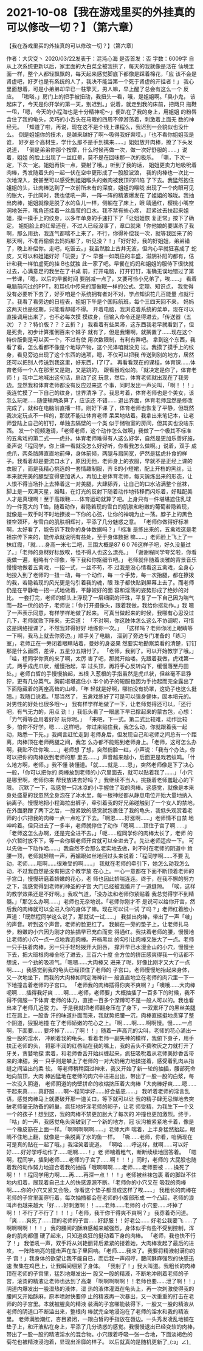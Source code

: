 # 2021-10-08【我在游戏里买的外挂真的可以修改一切？】（第六章）



【我在游戏里买的外挂真的可以修改一切？】（第六章）



作者：大灾变丶 2020/03/22发表于：混沌心海 是否首发：否 字数：6009字
自从上次系统更新以后，家里面的大白菜全被我拱了，每天的我就像是活在 仙境里面一样，整个人都轻飘飘的，每天起来感觉脚底下都像是踩着棉花，「应 该不会是肾虚吧，好歹也是有系统的人了，我决不能当第一个死于肾虚的开挂者！」 我心里面想着，可是小弟弟却早已一柱擎天，男人嘛，早上醒了总会有这么一个 反应。
「啪嗒。」房门上的把手被扭动，我扭头一看，哦，是姐姐啊。「臭小鬼， 该起床了，今天是你开学的第一天，别迟到。」说着，就走到我的床前，把两只 拖鞋一甩，「嗯，今天的小程海也是十分精神呢～」便趴在了我的身上，用姐姐 的粉唇含住了我的龟头，灵巧的小舌头在马眼的四周不停游荡着，刺激着上面无 数的神经元。
「知道了啦，再说，现在这不是个线上课程么，我迟到一会貌似也没什么。 倒是姐姐你的技术，是越来越好了啊～吸得我好爽哎。」「也不看你姐姐我是谁， 好歹是个高材生，学什么那不是手到擒来……」姐姐放开肉棒，撩了下头发说道， 「倒是弟弟你那个按摩，什么时候再做一次，做一次好舒服的……」说着，姐姐 的脸上出现了一丝红晕，莫不是在回味那一次的极乐。
「嘶，下次一定，下次一定。姐姐再快一点，要射了哦。」听到了我的话， 姐姐更卖力地吸吮着肉棒，秀发随着头的一起一伏在空中更形成了一股股波浪， 我的肉棒也一次比一次地深入，我甚至可以感受到姐姐喉头的嫩肉被我顶的凹陷 了下去。我猛然抱住姐姐的头，让肉棒达到了一次前所未有的深度，姐姐的喉咙 出现了一个肉眼可见的胀大，于此同时，我也低吼一声，一阵一阵的精液爆发在 了姐姐的喉咙。我抽出肉棒，姐姐就像是脱了水的鱼儿一样，侧躺在了床上，眼 睛通红，樱桃小嘴空洞地张开，嘴角还挂着一丝晶莹的口水。我不禁有些心疼， 赶紧过去扶起来姐姐，摸一摸手上的纹身，以多年单身的手速打下了「让姐姐恢 复正常」按下了确定。
姐姐脸上的红晕还在，不过人已经没事了，章口就来「你他娘的要谋杀了我 啊，那么用劲，我连气都喘不上来了，不行，你得补偿我一次，就等我回来了的 那天啊，不准再偷偷去妈妈那了，听见没？！」「好好好，我的好姐姐，弟弟错 了，晚上补偿你。走吧，吃饭去。」我虽然脸上古井无波，但内心早就狂喜成了 蛇皮，又可以和姐姐好好「玩耍」了～
早餐一如既往的丰盛，滋阴补阳的都有，估计和我一样怕虚死的挂 B也就独 此一家了吧。早餐在妈妈和姐姐的服侍下很快就过去，心满意足的我坐在了书桌 前，打开电脑，打开钉钉，准确无误地错过了第一节课，「嗯，以后的早餐时间 要削减一点了，又要可怜小兄弟了，唉……」
看着电脑前闪过的PPT，和耳机中传来的那催眠一样的公式、定理、知识点， 我觉得没有必要听下去了，好歹咱是个系统拥有者对不对，学点知识花几百能量 点就行了。我看了看旁边的日程表，姐姐下午是个国际航班，每个三四天回不来， 妈妈这两天也是经期，只能看却碰不得。
开着电脑，我浏览着系统的菜单，现在可以直接调用出来了，也不必每次摸 摸纹身，但输入命令还是得进去。「传送器（五次）？？？特价版？？？五折？」 我看着有些呆滞，这东西我老早就看到了，但是死贵，初步计算推倒百来个妹子 就有了，但是我懒啊，就搁置了……现在这个特价版倒是可以买一个，不过有使 用次数限制，有利有弊吧。
拿到这个东西，我看了看，怎么看都不像是个地球产物，这个光泽咱就没见 过。我摸了摸手上的纹身，看见旁边出现了这个东西的选项，嗯，不仅可以把我 传送到别的地方，居然还可以把别人传送到我这里，好东西，I了I了。
再看看现在的课程，体育课……体育老师一个人在那里又是跑，又是跳的， 跟看猴戏似的。「就决定是你了，体育老师！」我中二地喊出这句话，启动了这 玩意，然后，体育老师就出现在了我旁边。显然我和体育老师都没有反应过来这 个事，同时发出一声尖叫，「啊！！！」我连忙摸了一下自己的纹身，世界清净 了。我思考着，体育老师也是个美女，该怎么玩呢……随便输两条算了，应该还 不错……
退出界面，体育老师显然是修改完成了，就和在电脑前直播一样。刚好下课 了，体育老师也恢复了平静，但既然我决定玩点不一样的，那就不能让体育老师 呆呆地站着。我拿出来笔记本，让老师登陆上自己的钉钉，单独去隔壁的一个类 似于储物室的房间，但其实也没啥东西。
发一个视频邀请，「老师老师，这个动作怎么做啊」我做了一个极其不标准 的五禽戏的第二式——虎扑。体育老师难得有人这么好学，自然是更加乐善好施， 柔声说「程同学，你上课一看就没怎么好好听，你看我怎么做啊。」说着，双手 成虎爪，两条胳膊直直地前伸，身体前倾，两腿与肩同宽，俨然是猛虎扑食的样 子。我看着却是要流口水了，原因无他，老师身上的衣服，早就不是正经上课的 衣服了，而是我精心挑选的一套情趣制服，齐 B的小短裙，配上开档的黑丝，让 本来就完美的腿型变得更加诱人，再加上是体育老师，每天锻炼出来的形态，让 人恨不得当场扑上去捧着这一对美腿，大肆舔弄，让自己的口水沾满整个丝袜， 脚上是一双满天星，婚鞋，在灯光的反射下随着动作地转移而闪烁着，好鞋配美 人才是真理啊！至于高跟鞋……体育运动就算了吧。上身只有一件堪堪遮住乳球 的一件宽大的 T恤，随着动作，若隐若现的雪白的肌肤和粉嫩的葡萄若隐若现， 就像是一双手时不时地撩拨一下你的心弦，让你的神魂为止一荡。脖子上的黑色 镂空颈环，与雪白的肌肤相辉衬，平添了几分魅惑之意。
「老师你做得好标准啊，太好看了，能告诉下我你的身体数据吗？」「标准 是练出来的，五禽戏这是老祖宗传下来的，能传承就说明有益处，至于身体数据 嘛……」老师脸上飞上了一抹红霞，「就……身高一米七二吧，三围大概是87 6 0 76这样子吧，好久没量过了。」「老师的身材好标致唉，怪不得人也这么漂亮。」 「谢谢程同学夸奖啦，你看我做一遍，粗略有个印象，等下我和你抠细节吧。」
老师就伴随着淡雅的背景音乐慢慢地做着五禽戏，一招一式，一丝不苟，不 过我是没心情看这五禽戏，全身心地投入到了老师的一扭一动，每一个动作，每 一个手势，每一次抬腿，都在撩拨的我，若隐若现的风光更是勾引着我的魂，眼 珠子都快贴到屏幕上去了。而老师仍是在平静地一招一式地做着，平静姣好的面 容和淫荡的姿势形成了绝妙的对比。
一套打完，老师的额头上浮现了一层细密的汗珠，平复了一下自己因为喘气 而一起一伏的奶子，老师说：「你打开摄像头，跟着我做，我给你抠动作。」我 嗯了一声表示同意，有样学样地做了起来。
可真当做起来的时候，我哪有心思没过几下，老师就败下阵来，无奈道： 「不对啊，你这肢体怎么这么不协调呢，可惜这是网络授课了，不然我非得好好 地练你一次。」
「这样吗？老师你闭上眼睛等一下啊，我马上就去你旁边。」顺手关了电脑， 溜到了旁边专门准备的「练习室」，老师正在一旁闭着眼睛站着，曼妙的身姿果 然要实地勘察菜看的清楚，钉钉那是什么画质，差评，五星分五期付了。
「老师，我到了。可以开始教学了哦。」「哇，程同学你真的来了啊，太厉 害了吧，那就开始喽。先跟着我做，虎戏第一式，两手成虎爪状，缓慢抬起，举 过头顶，再将手心反转向下，缓慢落至丹田处。」老师白皙的手慢慢抬起，五根 入葱根的手指虽然是虎爪状，但丝毫不显狰狞，更有几分英气。胸前堪堪遮住小 半个奶子的短服也因为手抬起而完全露出了下面隐藏着的两座高耸的山峰，「年 轻就是好啊，哪怕没有奶罩，这奶子也这么挺翘。」我随口说着。「那当然了， 五禽戏练好了可是可以强身健体，固本培元的。对男性的好处也很多哦～」
我有样学样地做了一下，让老师觉得还可以，「还行吧，有气无力的，用点 劲！」我低头看了一眼底下早已撑起来的蒙古包，心想：「力气得等会用着好好 玩你呢。」
「来吧，下一式。第二式比较难，动作比较多，怕你不好学。嗯……这样吧， 你过来贴住我，我怎么动，你就跟着我一起动，熟悉一下先。」我闻言赶忙走到 老师身后，但发现自己和老师之间总有一个距离，肉棒顶在老师两腿之间，我怎 么办都不能贴到老师身上。「老师，这可怎么办啊，我贴不住你唉……」老师想 了想，突然俏脸一红，小声说：「我有个办法，你可以把你的肉棒放到老师的那 里去……」声音越来越小，后面更是戏若蚊鸣。「什么地方啊，老师。」我不懂 装懂道。「就……就是……恩」，突然老师像是下了决心一般，「你可以把你的 肉棒放到老师的小穴里面去，就可以贴着我了……」「小穴是哪里啊，老师你来 帮我放进去好吗？」我继续不当人，挑拨着老师羞耻心的下限。
沉默了一下，我感觉一只冰凉的小手握住了我的肉棒。这感觉，就像是本来 身处盛夏的我忽然全身泡在了冰水里，每一根神经都从静息电位开始大量地纳入 钠离子。慢慢地把小程海拉出裤子，牵引着我的好兄弟碰触到了一个女人的禁地， 在外面磨蹭了两下之后，一股紧致的感觉就包裹住了我的龟头，我低头观赏着老 师的小穴把我的肉棒一点一点吃了下去。「啊恩……好涨啊……」老师情不自禁 地呻吟着。但只进去了一多半，老师就停住了动作「嗯啊……顶住子宫了啊……」 「老师这怎么办啊，还是完全进不去。」「呃……程同学你的肉棒太长了，老师 的小穴暂时放不下，等一会你帮老师开宫就可以全进去了。先让老师适应一下。 可以先做一下动作哈……」我自然不会那么老实地去做，时不时在老师的阴道中 耸腰一顶，老师就轻喘一声，再媚眼如丝地回过头来说着：「程同学啊……不要 乱动，老师……哦啊……很难受的啊……」
我就在老师的牵引下，她怎么动我怎么动，不过我自然是没有把这个教学放 在心上。一心一意都在下面不断顶着老师的子宫口，慢慢研磨着娇嫩的花心，老 师也因此娇喘连连。终于，在我不懈的努力之下，我感觉得到老师的神圣的子宫 大门已经被我撬开了一道缝隙。
「唉，这样的教学效果还是不好啊。」我叹气道，「没办法和老师你紧贴着 我总觉得学不到精髓。」「那怎么办啊……」老师也无奈地说。「老师你刚才不 是说可以给你开宫，然后我的肉棒就可以全进入你的身体了嘛。现在可以试一试 了吗？」老师红着脸小声道：「既然程同学这么说了，那就试一试……」
我拔出肉棒，带出了一声「啵」的声音。听到这个声音，老师的脸更红了。 我躺在一旁的垫子上，让老师扎马步，粉嫩的小穴因为刚才的抽插早已充血而变 得通红。我扶着老师的腰，慢慢地让老师的小穴一点一点地靠近肉棒。开档黑丝 的勾引让肉棒又胀大了一点。老师一只手扶着肉棒，另一只手轻轻拨开大阴唇， 撑开早已水漫金山的小穴，慢慢坐下去，把大班根肉棒全吃了进去，三百六十度 全方位的挤压感爽得我一句话都不想说，一个劲的吸凉气。「嗯嗯……大肉棒又 进来了呢，好像比刚才又大了一点啊……」我感觉到我的龟头已经顶住了老师的 子宫口。老师慢慢地抬起来身体，又一次地坐下，而我的大肉棒如同定海神针一 般直直地立在老师的肉穴里一下一下地撞击着老师的子宫口。
「老师我的肉棒插得你爽不爽啊？」「噢哦……大肉棒呃啊……插得我好爽 ……啊……老师，老师要」大概抽插了一百多下的时候，我不得不佩服一下体育 老师的体力，直接一百多个深蹲可不是一般人可以的。我也看出来了老师几近脱 力。
于是我就把老师翻身压在了身下，一双累坏了的黑丝美腿扛在肩上，一股香 汗的味道扑面而来，我就势把腰一沉，肉棒直挺挺地贯穿了整个阴道，狠狠地撞 在了老师娇嫩的花心之上。「啊……啊……啊啊慢。慢……一点啊，下面要…… 要坏掉了……了啊！！」随着一声高亢的尖叫，老师的花心涌出一股一股的淫水， 冲刷着我的龟头。看着老师一副失神的模样，我俯下身子，用手扶正老师的头， 将那丰润的红唇贴在我的嘴上，我的舌头不费吹灰之力就打开了牙关，贪婪地探 索着，和老师香舌开始纠缠起来，疯狂吸吮着从老师美妙香舌带来的津甜。另一 只手则是攀上了老师的一对大奶用力地揉搓着，感受着乳肉从指缝之间溢出的柔 软。
等老师稍稍回过神来，我又开始了新一轮的抽插，腰部死命地向前顶，大肉 棒凶猛地在老师的肉穴中进进出出，带出了一股一股的白浆，每一次没入阴道， 老师阴道的肉壁拼命的收缩挤压着大肉棒「大肉棒好爽……嗯……干起来真…… 真舒服……啊～程同学好……好会插恩……」
我听着老师的淫言乱语，感觉肉棒马上就要破开那一道关口，等下就可以让 我的精子肆无忌惮地去突破老师毫无防备的卵巢，疯狂地奸淫老师的卵子，让老 师受精，为我生下一个又一个的孩子！想到这，我的肉棒不禁更加胀大了每次的 冲撞也更加激烈。终于，「咕」的一声，我感觉龟头突破到了一个新的地方，冠 状沟被紧紧地卡着，像是一个橡皮筋在上面一样。「啊啊啊啊啊……」老师大声 喘着，上半身猛然抬起，眼睛不住地上翻，就像是一条脱离了水的鱼一样。
「嘶……老师，你看，咱俩现在可是真的贴在一起了哦。」我淫笑着说道。 「啊哈……呼这样，就啊……可以好好……好好学呼动作了……呃啊……！」老 师喘着粗气，断断续续地回答着。
「嗯啊，程同学，插到老师……老师的子宫了……啊！！！」同时，老师的 大屁股也随着我的动作努力地迎合着我的抽插「哦啊啊啊……老师……老师要被 ……操死了啊！！！程同学用力啊……再……再深一点！！！」老师被丝袜包裹 着的脚趾不住地内扣着，展现着自己主人的快感源源不断。「老师你的小穴又在 吸我的肉棒啊……你的小穴又紧又会吸，你看这个垫子都湿成这样了唉……」
我粗长的肉棒在老师的子宫里面穿行着，每次抽插都会在老师的小腹部形成 一个凸起，老师的浪叫声也越来越大「好……好刺激啊！！……老师……老师的 小穴要……坏掉了啊！！不行了不行了！！！」「老师，我干你干得爽不爽啊？」 我穿着奇问道。「爽……爽死了……顶的老师的子宫……好舒服！！好老公…… 好老公我要飞……了啊啊啊啊！！！」
我的腰间的酥麻感越来越强烈，身体似乎有些不受到控制，浑身的肌肉都僵 硬了起来，只知道疯狂的挺动着下身的肉棒。
「老师，我也快不行了！」
我低吼一声，双手将从刘艳丽背后紧紧的搂着她，大肉棒发起了最后的进攻， 一阵阵响亮的撞击声在车子里回响。「老师……我来了。我要将精液射满你的子 宫！」我身体的欲望让我不能自已，而后我一声闷哼，腰间酥麻强烈的快感迅速 聚集在鸡巴上，让我瞬间绷紧了身体。
「我射了！」我大叫道。我粗长的肉棒顶在老师的子宫里，猛烈地爆发出一 股又一股的精液，不断地冲刷着老师的子宫，滚烫的精液让老师也达到了高潮 「啊啊啊啊啊！！老师也要……泄了啊！！」阴道内爆发出一股湿热的液体，湿 热的液体灌溉在龟头上，再一次刺激使得我的腰间又开始酥麻，原本喷射快要停 止的精液再一次暴出，又一次重重的打击在老师的的子宫里。本就被腥臭的精液 装满的子宫哪能装得下，一股又一股的精液从老师的阴道口不断溢出来，整根肉 棒就完全地浸泡在了老师的淫水和我的精液里。
老师满脸潮红，杏目紧闭，一跟白皙的手指放在唇边。一头秀发凌乱地铺在 垫子上，和汗液粘在身上，平添了几分诱惑的感觉。我慢慢退出已经变软的肉棒， 带出了一股一股的精液淫水的混合物。小穴跟着呼吸一张一合地，下面淡褐色的 菊花也被精液浸泡着，显现出淫靡的样子。
以后就真的是随机更新了_(:з」∠)_



